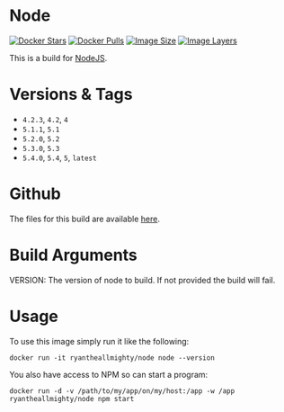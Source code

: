 # Node
[![Docker Stars](https://img.shields.io/docker/stars/ryantheallmighty/node.svg?style=flat-square)](https://hub.docker.com/r/ryantheallmighty/node/) [![Docker Pulls](https://img.shields.io/docker/pulls/ryantheallmighty/node.svg?style=flat-square)](https://hub.docker.com/r/ryantheallmighty/node/) [![Image Size](https://img.shields.io/imagelayers/image-size/ryantheallmighty/node/latest.svg?style=flat-square)](https://imagelayers.io/?images=ryantheallmighty%2Fnode) [![Image Layers](https://img.shields.io/imagelayers/layers/ryantheallmighty/node/latest.svg?style=flat-square)](https://imagelayers.io/?images=ryantheallmighty%2Fnode)

This is a build for [NodeJS](https://nodejs.org/en/).

# Versions & Tags
- `4.2.3`, `4.2`, `4`
- `5.1.1`, `5.1`
- `5.2.0`, `5.2`
- `5.3.0`, `5.3`
- `5.4.0`, `5.4`, `5`, `latest`

# Github
The files for this build are available [here](https://github.com/RyanTheAllmighty/Dockerfiles/tree/master/node).

# Build Arguments
VERSION: The version of node to build. If not provided the build will fail.

# Usage
To use this image simply run it like the following:

```
docker run -it ryantheallmighty/node node --version
```

You also have access to NPM so can start a program:

```
docker run -d -v /path/to/my/app/on/my/host:/app -w /app  ryantheallmighty/node npm start
```